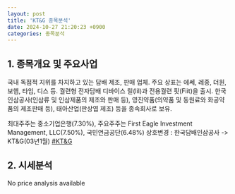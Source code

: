 ```yaml
---
layout: post
title: 'KT&G 종목분석'
date: 2024-10-27 21:20:23 +0900
categories: 종목분석
---
```


## 1. 종목개요 및 주요사업

국내 독점적 지위를 차지하고 있는 담배 제조, 판매 업체. 주요 상표는 에쎄, 레종, 더원, 보헴, 타임, 디스 등. 궐련형 전자담배 디바이스 릴(lil)과 전용궐련 핏(Fiit)을 출시. 한국인삼공사(인삼류 및 인삼제품의 제조와 판매 등), 영진약품(의약품 및 동원료와 화공약품의 제조판매 등), 태아산업(판상엽 제조) 등을 종속회사로 보유. 

최대주주는 중소기업은행(7.30%), 주요주주는 First Eagle Investment Management, LLC(7.50%), 국민연금공단(6.48%) 상호변경 : 한국담배인삼공사 -> KT&G(03년1월)
[#KT&G](#)

## 2. 시세분석

No price analysis available
